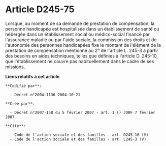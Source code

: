 # Article D245-75

Lorsque, au moment de sa demande de prestation de compensation, la personne handicapée est hospitalisée dans un établissement
de santé ou hébergée dans un établissement social ou médico-social financé par l'assurance maladie ou par l'aide sociale, la
commission des droits et de l'autonomie des personnes handicapées fixe le montant de l'élément de la prestation de
compensation mentionné au 2° de l'article L. 245-3 à partir des besoins en aides techniques, telles que définies à l'article
D. 245-10, que l'établissement ne couvre pas habituellement dans le cadre de ses missions.

**Liens relatifs à cet article**

	**Codifié par**:

	  - Décret n°2004-1136 2004-10-21

	**Créé par**:

	  - Décret n°2007-158 du 5 février 2007 - art. 1 () JORF 7 février 2007

	**Cite**:

	  - Code de l'action sociale et des familles - art. D245-10 (V)
	  - Code de l'action sociale et des familles - art. L245-3 (V)
